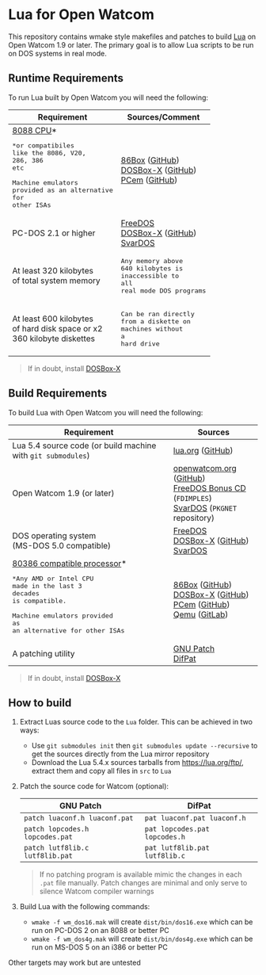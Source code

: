 # Lua for Open Watcom

This repository contains wmake style makefiles and patches to build [Lua](https://lua.org) on Open Watcom 1.9 or later. 
The primary goal is to allow Lua scripts to be run on DOS systems in real mode.

## Runtime Requirements
To run Lua built by Open Watcom you will need the following:

| Requirement                                                                                                                                                                                                  | Sources/Comment                                                                                                                                                                                                                                                         |
|--------------------------------------------------------------------------------------------------------------------------------------------------------------------------------------------------------------|-------------------------------------------------------------------------------------------------------------------------------------------------------------------------------------------------------------------------------------------------------------------------|
| [8088 CPU](https://en.wikipedia.org/wiki/Intel_8088)*<br/> <pre>*or compatibiles<br/>like the 8086, V20,<br/>286, 386 etc<br/><br/>Machine emulators<br/>provided as an alternative<br/>for other ISAs</pre> | [86Box](https://86box.net/) ([GitHub](https://github.com/86Box/86Box))<br/>[DOSBox-X](https://dosbox-x.com/) ([GitHub](https://github.com/joncampbell123/dosbox-x))<br/>[PCem](https://www.pcem-emulator.co.uk/) ([GitHub](https://github.com/sarah-walker-pcem/pcem/)) |
| PC-DOS 2.1 or higher                                                                                                                                                                                         | [FreeDOS](https://www.freedos.org/download/)<br/>[DOSBox-X](https://dosbox-x.com/) ([GitHub](https://github.com/joncampbell123/dosbox-x))<br/>[SvarDOS](http://svardos.org/)                                                                                            |
| At least 320 kilobytes<br/>of total system memory                                                                                                                                                            | <pre>Any memory above<br/>640 kilobytes is<br/>inaccessible to all<br/>real mode DOS programs                                                                                                                                                                           |
| At least 600 kilobytes<br/>of hard disk space or x2<br/>360 kilobyte diskettes                                                                                                                               | <pre>Can be ran directly<br/>from a diskette on<br/>machines without a<br/>hard drive                                                                                                                                                                                   |

> If in doubt, install [DOSBox-X](https://dosbox-x.com/)

## Build Requirements
To build Lua with Open Watcom you will need the following:

| Requirement                                                                                                                                                                                                                            | Sources                                                                                                                                                                                                                                                                                                                                                    |
|----------------------------------------------------------------------------------------------------------------------------------------------------------------------------------------------------------------------------------------|------------------------------------------------------------------------------------------------------------------------------------------------------------------------------------------------------------------------------------------------------------------------------------------------------------------------------------------------------------|
| Lua 5.4 source code (or build machine with `git submodules`)                                                                                                                                                                           | [lua.org](https://lua.org/ftp/) ([GitHub](https://github.com/lua/lua/tree/v5.4.6))                                                                                                                                                                                                                                                                         |
| Open Watcom 1.9 (or later)                                                                                                                                                                                                             | [openwatcom.org](https://www.openwatcom.org/) ([GitHub](https://github.com/open-watcom))<br/>[FreeDOS Bonus CD](https://www.freedos.org/download/) (`FDIMPLES`)<br/>[SvarDOS](http://svardos.org/?p=repo) (`PKGNET` repository)                                                                                                                            |
| DOS operating system<br/>(MS-DOS 5.0 compatible)                                                                                                                                                                                       | [FreeDOS](https://www.freedos.org/download/)<br/>[DOSBox-X](https://dosbox-x.com/) ([GitHub](https://github.com/joncampbell123/dosbox-x))<br/>[SvarDOS](http://svardos.org/)                                                                                                                                                                               |
| [80386 compatible processor](https://en.wikipedia.org/wiki/I386)* <br/> <pre>*Any AMD or Intel CPU <br/>made in the last 3 decades<br/>is compatible.<br/><br/>Machine emulators provided <br/>as an alternative for other ISAs </pre> | [86Box](https://86box.net/) ([GitHub](https://github.com/86Box/86Box))<br/>[DOSBox-X](https://dosbox-x.com/) ([GitHub](https://github.com/joncampbell123/dosbox-x))<br/>[PCem](https://www.pcem-emulator.co.uk/) ([GitHub](https://github.com/sarah-walker-pcem/pcem/))<br/>[Qemu](https://www.qemu.org/) ([GitLab](https://gitlab.com/qemu-project/qemu)) |
| A patching utility                                                                                                                                                                                                                     | [GNU Patch](https://savannah.gnu.org/projects/patch/)<br>[DifPat](https://github.com/deverac/difpat)                                                                                                                                                                                                                                                       |

> If in doubt, install [DOSBox-X](https://dosbox-x.com/)

## How to build
1) Extract Luas source code to the `Lua` folder. This can be achieved in two ways:
   * Use `git submodules init` then `git submodules update --recursive` to get the sources directly from the Lua mirror repository
   * Download the Lua 5.4.x sources tarballs from https://lua.org/ftp/, extract them and copy all files in `src` to `Lua`
2) Patch the source code for Watcom (optional):

   | GNU Patch                       | DifPat                         |
   |---------------------------------|--------------------------------|
   | `patch luaconf.h luaconf.pat`   | `pat luaconf.pat luaconf.h`    |
   | `patch lopcodes.h lopcodes.pat` | `pat lopcodes.pat lopcodes.h ` |
   | `patch lutf8lib.c lutf8lib.pat` | `pat lutf8lib.pat lutf8lib.c`  |
   > If no patching program is available mimic the changes in each `.pat` file manually. 
   > Patch changes are minimal and only serve to silence Watcom compiler warnings

3) Build Lua with the following commands: 
   - `wmake -f wm_dos16.mak` will create `dist/bin/dos16.exe` 
     which can be run on PC-DOS 2 on an 8088 or better PC
   - `wmake -f wm_dos4g.mak` will create `dist/bin/dos4g.exe` 
     which can be run on MS-DOS 5 on an i386 or better PC

Other targets may work but are untested
